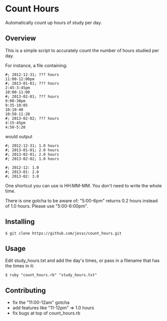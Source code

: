 
# Count Hours

Automatically count up hours of study per day.

## Overview

This is a simple script to accurately count the number of hours studied per day.

For instance, a file containing:

	#; 2012-12-31; ??? hours
	11:00-12:00pm
	#; 2013-01-01; ??? hours
	2:45-3:45pm
	10:00-11:00
	#; 2013-02-01; ??? hours
	9:00-30pm
	9:35-10:05
	10:10-40
	10:50-11:20
	#; 2013-02-02; ??? hours
	4:15-45pm
	4:50-5:20

would output 

	#; 2012-12-31; 1.0 hours
	#; 2013-01-01; 2.0 hours
	#; 2013-02-01; 2.0 hours
	#; 2013-02-02; 1.0 hours

	#; 2012-12: 1.0
	#; 2013-01: 2.0
	#; 2013-02: 3.0

One shortcut you can use is HH:MM-MM. You don't need to write the whole time.

There is one gotcha to be aware of: "5:00-6pm" returns 0.2 hours instead of 1.0 hours. Please use "5:00-6:00pm".

## Installing

	$ git clone https://github.com/jessc/count_hours.git

## Usage

Edit study_hours.txt and add the day's times, or pass in a filename that has the times in it:

	$ ruby "count_hours.rb" "study_hours.txt"

## Contributing
 - fix the "11:00-12am" gotcha
 - add features like "11-12pm" => 1.0 hours
 - fix bugs at top of count_hours.rb
